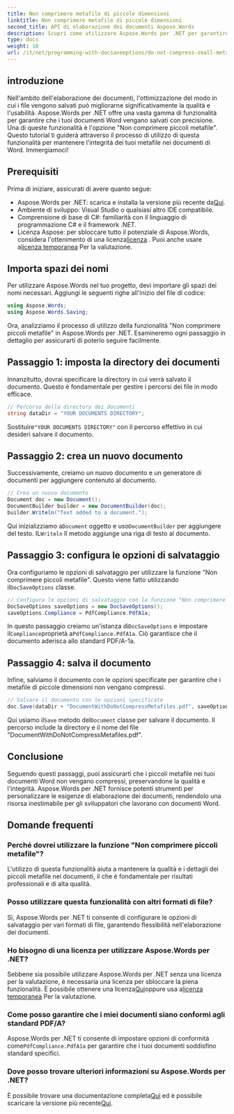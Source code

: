 ```yaml
---
title: Non comprimere metafile di piccole dimensioni
linktitle: Non comprimere metafile di piccole dimensioni
second_title: API di elaborazione dei documenti Aspose.Words
description: Scopri come utilizzare Aspose.Words per .NET per garantire che i piccoli metafile nei documenti Word non vengano compressi, preservandone la qualità e l'integrità. Guida passo passo inclusa.
type: docs
weight: 10
url: /it/net/programming-with-docsaveoptions/do-not-compress-small-metafiles/
---
```

## introduzione

Nell'ambito dell'elaborazione dei documenti, l'ottimizzazione del modo in cui i file vengono salvati può migliorarne significativamente la qualità e l'usabilità. Aspose.Words per .NET offre una vasta gamma di funzionalità per garantire che i tuoi documenti Word vengano salvati con precisione. Una di queste funzionalità è l'opzione "Non comprimere piccoli metafile". Questo tutorial ti guiderà attraverso il processo di utilizzo di questa funzionalità per mantenere l'integrità dei tuoi metafile nei documenti di Word. Immergiamoci!

## Prerequisiti

Prima di iniziare, assicurati di avere quanto segue:

-  Aspose.Words per .NET: scarica e installa la versione più recente da[Qui](https://releases.aspose.com/words/net/).
- Ambiente di sviluppo: Visual Studio o qualsiasi altro IDE compatibile.
- Comprensione di base di C#: familiarità con il linguaggio di programmazione C# e il framework .NET.
-  Licenza Aspose: per sbloccare tutto il potenziale di Aspose.Words, considera l'ottenimento di una licenza[licenza](https://purchase.aspose.com/buy) . Puoi anche usare a[licenza temporanea](https://purchase.aspose.com/temporary-license/) Per la valutazione.

## Importa spazi dei nomi

Per utilizzare Aspose.Words nel tuo progetto, devi importare gli spazi dei nomi necessari. Aggiungi le seguenti righe all'inizio del file di codice:

```csharp
using Aspose.Words;
using Aspose.Words.Saving;
```

Ora, analizziamo il processo di utilizzo della funzionalità "Non comprimere piccoli metafile" in Aspose.Words per .NET. Esamineremo ogni passaggio in dettaglio per assicurarti di poterlo seguire facilmente.

## Passaggio 1: imposta la directory dei documenti

Innanzitutto, dovrai specificare la directory in cui verrà salvato il documento. Questo è fondamentale per gestire i percorsi dei file in modo efficace.

```csharp
// Percorso della directory dei documenti
string dataDir = "YOUR DOCUMENTS DIRECTORY";
```

 Sostituire`"YOUR DOCUMENTS DIRECTORY"` con il percorso effettivo in cui desideri salvare il documento.

## Passaggio 2: crea un nuovo documento

Successivamente, creiamo un nuovo documento e un generatore di documenti per aggiungere contenuto al documento.

```csharp
// Crea un nuovo documento
Document doc = new Document();
DocumentBuilder builder = new DocumentBuilder(doc);
builder.Writeln("Text added to a document.");
```

 Qui inizializziamo a`Document` oggetto e uso`DocumentBuilder` per aggiungere del testo. IL`Writeln` Il metodo aggiunge una riga di testo al documento.

## Passaggio 3: configura le opzioni di salvataggio

 Ora configuriamo le opzioni di salvataggio per utilizzare la funzione "Non comprimere piccoli metafile". Questo viene fatto utilizzando il`DocSaveOptions` classe.

```csharp
// Configura le opzioni di salvataggio con la funzione "Non comprimere piccoli metafile".
DocSaveOptions saveOptions = new DocSaveOptions();
saveOptions.Compliance = PdfCompliance.PdfA1a;
```

 In questo passaggio creiamo un'istanza di`DocSaveOptions` e impostare il`Compliance`proprietà a`PdfCompliance.PdfA1a`. Ciò garantisce che il documento aderisca allo standard PDF/A-1a.

## Passaggio 4: salva il documento

Infine, salviamo il documento con le opzioni specificate per garantire che i metafile di piccole dimensioni non vengano compressi.

```csharp
// Salvare il documento con le opzioni specificate
doc.Save(dataDir + "DocumentWithDoNotCompressMetafiles.pdf", saveOptions);
```

 Qui usiamo il`Save` metodo del`Document` classe per salvare il documento. Il percorso include la directory e il nome del file "DocumentWithDoNotCompressMetafiles.pdf".

## Conclusione

Seguendo questi passaggi, puoi assicurarti che i piccoli metafile nei tuoi documenti Word non vengano compressi, preservandone la qualità e l'integrità. Aspose.Words per .NET fornisce potenti strumenti per personalizzare le esigenze di elaborazione dei documenti, rendendolo una risorsa inestimabile per gli sviluppatori che lavorano con documenti Word.

## Domande frequenti

### Perché dovrei utilizzare la funzione "Non comprimere piccoli metafile"?

L'utilizzo di questa funzionalità aiuta a mantenere la qualità e i dettagli dei piccoli metafile nei documenti, il che è fondamentale per risultati professionali e di alta qualità.

### Posso utilizzare questa funzionalità con altri formati di file?

Sì, Aspose.Words per .NET ti consente di configurare le opzioni di salvataggio per vari formati di file, garantendo flessibilità nell'elaborazione dei documenti.

### Ho bisogno di una licenza per utilizzare Aspose.Words per .NET?

 Sebbene sia possibile utilizzare Aspose.Words per .NET senza una licenza per la valutazione, è necessaria una licenza per sbloccare la piena funzionalità. È possibile ottenere una licenza[Qui](https://purchase.aspose.com/buy)oppure usa a[licenza temporanea](https://purchase.aspose.com/temporary-license/) Per la valutazione.

### Come posso garantire che i miei documenti siano conformi agli standard PDF/A?

 Aspose.Words per .NET ti consente di impostare opzioni di conformità come`PdfCompliance.PdfA1a` per garantire che i tuoi documenti soddisfino standard specifici.

### Dove posso trovare ulteriori informazioni su Aspose.Words per .NET?

 È possibile trovare una documentazione completa[Qui](https://reference.aspose.com/words/net/) ed è possibile scaricare la versione più recente[Qui](https://releases.aspose.com/words/net/).
